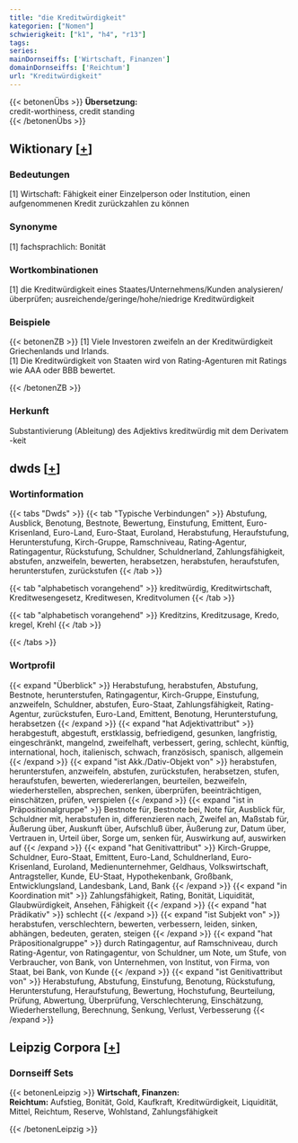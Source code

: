 ```yaml
---
title: "die Kreditwürdigkeit"
kategorien: ["Nomen"]
schwierigkeit: ["k1", "h4", "r13"]
tags:
series:
mainDornseiffs: ['Wirtschaft, Finanzen']
domainDornseiffs: ['Reichtum']
url: "Kreditwürdigkeit"
---
```


{{< betonenÜbs >}}
**Übersetzung:**  
credit-worthiness, credit standing  
{{< /betonenÜbs >}}

## Wiktionary [[+](https://de.wiktionary.org/wiki/Kreditwürdigkeit)]

### Bedeutungen
[1] Wirtschaft: Fähigkeit einer Einzelperson oder Institution, einen aufgenommenen Kredit zurückzahlen zu können  

### Synonyme
[1] fachsprachlich: Bonität  

### Wortkombinationen
[1] die Kreditwürdigkeit eines Staates/Unternehmens/Kunden analysieren/überprüfen; ausreichende/geringe/hohe/niedrige Kreditwürdigkeit  

### Beispiele
{{< betonenZB >}}
[1] Viele Investoren zweifeln an der Kreditwürdigkeit Griechenlands und Irlands.  
[1] Die Kreditwürdigkeit von Staaten wird von Rating-Agenturen mit Ratings wie AAA oder BBB bewertet.  

{{< /betonenZB >}}
### Herkunft
Substantivierung (Ableitung) des Adjektivs kreditwürdig mit dem Derivatem -keit  



## dwds [[+](https://www.dwds.de/wb/Kreditwürdigkeit)]

### Wortinformation
{{< tabs "Dwds" >}}
{{< tab "Typische Verbindungen" >}}
Abstufung, Ausblick, Benotung, Bestnote, Bewertung, Einstufung, Emittent, Euro-Krisenland, Euro-Land, Euro-Staat, Euroland, Herabstufung, Heraufstufung, Herunterstufung, Kirch-Gruppe, Ramschniveau, Rating-Agentur, Ratingagentur, Rückstufung, Schuldner, Schuldnerland, Zahlungsfähigkeit, abstufen, anzweifeln, bewerten, herabsetzen, herabstufen, heraufstufen, herunterstufen, zurückstufen
{{< /tab >}}

{{< tab "alphabetisch vorangehend" >}}
kreditwürdig, Kreditwirtschaft, Kreditwesengesetz, Kreditwesen, Kreditvolumen
{{< /tab >}}

{{< tab "alphabetisch vorangehend" >}}
Kreditzins, Kreditzusage, Kredo, kregel, Krehl
{{< /tab >}}

{{< /tabs >}}

### Wortprofil
{{< expand "Überblick" >}} Herabstufung, herabstufen, Abstufung, Bestnote, herunterstufen, Ratingagentur, Kirch-Gruppe, Einstufung, anzweifeln, Schuldner, abstufen, Euro-Staat, Zahlungsfähigkeit, Rating-Agentur, zurückstufen, Euro-Land, Emittent, Benotung, Herunterstufung, herabsetzen {{< /expand >}}
{{< expand "hat Adjektivattribut" >}} herabgestuft, abgestuft, erstklassig, befriedigend, gesunken, langfristig, eingeschränkt, mangelnd, zweifelhaft, verbessert, gering, schlecht, künftig, international, hoch, italienisch, schwach, französisch, spanisch, allgemein {{< /expand >}}
{{< expand "ist Akk./Dativ-Objekt von" >}} herabstufen, herunterstufen, anzweifeln, abstufen, zurückstufen, herabsetzen, stufen, heraufstufen, bewerten, wiedererlangen, beurteilen, bezweifeln, wiederherstellen, absprechen, senken, überprüfen, beeinträchtigen, einschätzen, prüfen, verspielen {{< /expand >}}
{{< expand "ist in Präpositionalgruppe" >}} Bestnote für, Bestnote bei, Note für, Ausblick für, Schuldner mit, herabstufen in, differenzieren nach, Zweifel an, Maßstab für, Äußerung über, Auskunft über, Aufschluß über, Äußerung zur, Datum über, Vertrauen in, Urteil über, Sorge um, senken für, Auswirkung auf, auswirken auf {{< /expand >}}
{{< expand "hat Genitivattribut" >}} Kirch-Gruppe, Schuldner, Euro-Staat, Emittent, Euro-Land, Schuldnerland, Euro-Krisenland, Euroland, Medienunternehmer, Geldhaus, Volkswirtschaft, Antragsteller, Kunde, EU-Staat, Hypothekenbank, Großbank, Entwicklungsland, Landesbank, Land, Bank {{< /expand >}}
{{< expand "in Koordination mit" >}} Zahlungsfähigkeit, Rating, Bonität, Liquidität, Glaubwürdigkeit, Ansehen, Fähigkeit {{< /expand >}}
{{< expand "hat Prädikativ" >}} schlecht {{< /expand >}}
{{< expand "ist Subjekt von" >}} herabstufen, verschlechtern, bewerten, verbessern, leiden, sinken, abhängen, bedeuten, geraten, steigen {{< /expand >}}
{{< expand "hat Präpositionalgruppe" >}} durch Ratingagentur, auf Ramschniveau, durch Rating-Agentur, von Ratingagentur, von Schuldner, um Note, um Stufe, von Verbraucher, von Bank, von Unternehmen, von Institut, von Firma, von Staat, bei Bank, von Kunde {{< /expand >}}
{{< expand "ist Genitivattribut von" >}} Herabstufung, Abstufung, Einstufung, Benotung, Rückstufung, Herunterstufung, Heraufstufung, Bewertung, Hochstufung, Beurteilung, Prüfung, Abwertung, Überprüfung, Verschlechterung, Einschätzung, Wiederherstellung, Berechnung, Senkung, Verlust, Verbesserung {{< /expand >}}

## Leipzig Corpora [[+](https://corpora.uni-leipzig.de/en/res?word=Kreditwürdigkeit&corpusId=deu_newscrawl-public_2018)]

### Dornseiff Sets
{{< betonenLeipzig >}}
**Wirtschaft, Finanzen:**  
**Reichtum:** Aufstieg, Bonität, Gold, Kaufkraft, Kreditwürdigkeit, Liquidität, Mittel, Reichtum, Reserve, Wohlstand, Zahlungsfähigkeit  

{{< /betonenLeipzig >}}
